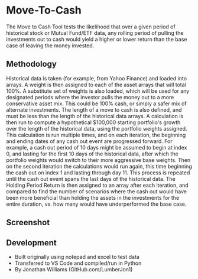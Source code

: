 # Move-To-Cash
The Move to Cash Tool tests the likelihood that over a given period of historical stock or
Mutual Fund/ETF data, any rolling period of pulling the investments out to cash would yield
a higher or lower return than the base case of leaving the money invested.

## Methodology
Historical data is taken (for example, from Yahoo Finance) and loaded into arrays.  A weight is then
assigned to each of the asset arrays that will total 100%.  A substitute set of weights is also loaded,
which will be used for any designated periods where the investor pulls the money out to a more conservative asset mix.  This could be 100% cash, or simply a safer mix of alternate investments.  The length of a move to cash is also defined, and must be less than the length of the historical data arrays.  A calculation is then run to compute a hypothetical $100,000 starting portfolio's growth over the length of the historical data, using the portfolio weights assigned.  This calculation is run multiple times, and on each iteration, the beginning and ending dates of any cash out event are progressed forward.  For example, a cash out period of 10 days might be assumed to begin at index 0, and lasting for the first 10 days of the historical data, after which the portfolio weights would switch to their more aggressive base weights.  Then on the second iteration the calculations would run again, this time beginning the cash out on index 1 and lasting through day 11.  This process is repeated until the cash out event spans the last days of the historical data.  The Holding Period Return is then assigned to an array after each iteration, and compared to find the number of scenarios where the cash out would have been more beneficial than holding the assets in the investments for the entire duration, vs. how many would have underperformed the base case.

## Screenshot


## Development
* Built originally using notepad and excel to test data
* Transferred to VS Code and compiled/run in Python
* By Jonathan Williams (GitHub.com/LumberJon1)